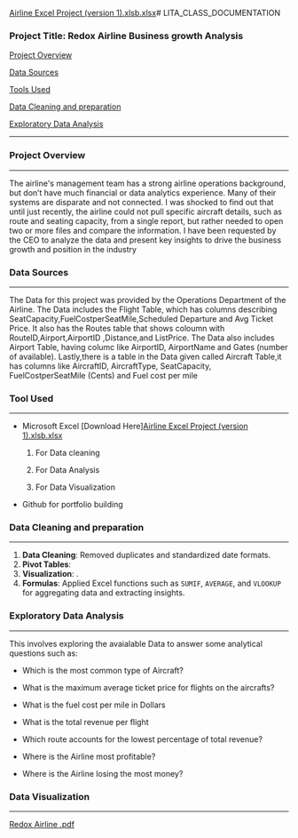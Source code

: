 [Airline Excel Project (version 1).xlsb.xlsx](https://github.com/user-attachments/files/17615605/Airline.Excel.Project.version.1.xlsb.xlsx)# LITA_CLASS_DOCUMENTATION

### Project Title: Redox Airline Business growth Analysis

[Project Overview](#Project-Overview)

[Data Sources](#data-sources)

[Tools Used](#tools-used)

[Data Cleaning and preparation](#data-cleaning-and-preparation)

[Exploratory Data Analysis](#exploratory-data-analysis)

---
### Project Overview
---
The airline's management team has a strong airline
operations background, but don’t have much financial or
data analytics experience. Many of their systems are
disparate and not connected. I was shocked to find out
that until just recently, the airline could not pull specific
aircraft details, such as route and seating capacity, from a
single report, but rather needed to open two or more files
and compare the information.
I have been requested by the CEO to analyze the data and
present key insights to drive the business growth and
position in the industry

### Data Sources
---
The Data for this project was provided by the Operations Department of the Airline. The Data includes the Flight Table, which has  columns describing 
    SeatCapacity,FuelCostperSeatMile,Scheduled Departure and Avg Ticket Price.
It also has the Routes table that shows coloumn with
    RouteID,Airport,AirportID	,Distance,and	ListPrice.
The Data also includes Airport Table, having columc like
    AirportID,	AirportName and	Gates (number of available).
Lastly,there is a table in the Data given called Aircraft Table,it has columns like
    AircraftID,	AircraftType,	SeatCapacity,	FuelCostperSeatMile (Cents) and	Fuel cost per mile

### Tool Used
---
- Microsoft Excel [Download Here][Airline Excel Project (version 1).xlsb.xlsx](https://github.com/user-attachments/files/17615779/Airline.Excel.Project.version.1.xlsb.xlsx)
  
   1.  For Data cleaning

   2.  For Data Analysis
     
   3.  For Data Visualization
- Github for portfolio building

### Data Cleaning and preparation
---
1. **Data Cleaning**: Removed duplicates and standardized date formats.
2. **Pivot Tables**: 
3. **Visualization**: .
4. **Formulas**: Applied Excel functions such as `SUMIF`, `AVERAGE`, and `VLOOKUP` for aggregating data and extracting insights.

### Exploratory Data Analysis
---
This involves exploring the avaialable Data to answer some analytical questions such as:
  - Which is the most common type of Aircraft?

  - What is the maximum average ticket price for flights on the aircrafts?

  - What is the fuel cost per mile in Dollars

  - What is the total revenue per flight

  - Which route accounts for the lowest percentage of total revenue?

  - Where is the Airline most profitable?

  - Where is the Airline losing the most money?

### Data Visualization
---

[Redox Airline .pdf](https://github.com/user-attachments/files/17611049/Redox.Airline.pdf)
